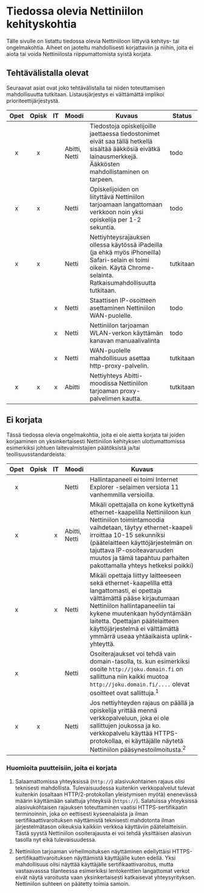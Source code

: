 # Tiedossa olevia Nettiniilon kehityskohtia

Tälle sivulle on listattu tiedossa olevia Nettiniiloon liittyviä kehitys- tai ongelmakohtia. Aiheet on jaoteltu mahdollisesti korjattaviin ja niihin, joita ei aiota tai voida Nettiniilosta riippumattomista syistä korjata.

## Tehtävälistalla olevat

Seuraavat asiat ovat joko tehtävälistalla tai niiden toteuttamisen mahdollisuutta tutkitaan. Listausjärjestys ei välttämättä implikoi prioriteettijärjestystä.

|Opet | Opisk | IT | Moodi | Kuvaus           | Status  |
|:---:|:-----:|:--:|-------|------------------|---------|
| x   | x     |    | Abitti, Netti| Tiedostoja opiskelijoille jaettaessa tiedostonimet eivät saa tällä hetkellä sisältää ääkkösiä eivätkä lainausmerkkejä. Ääkkösten mahdollistaminen on tarpeen. | todo |
| x   | x     |    | Netti | Opiskelijoiden on liityttävä Nettiniilon tarjoamaan langattomaan verkkoon noin yksi opiskelija per 1-2 sekuntia. | todo |
| x   | x     |    | Netti | Nettiyhteysrajauksen ollessa käytössä iPadeilla (ja ehkä myös iPhoneilla) Safari-selain ei toimi oikein. Käytä Chrome-selainta. Ratkaisumahdollisuutta tutkitaan. | tutkitaan |
|     |       | x  | Netti | Staattisen IP-osoitteen asettaminen Nettiniilon WAN-puolelle. | todo |
|     |       | x  | Netti | Nettiniilon tarjoaman WLAN-verkon käyttämän kanavan manuaalivalinta | todo |
|     |       | x  | Netti | WAN-puolelle mahdollisuus asettaa http-proxy-palvelin. | tutkitaan |
| x   | x     | x  | Abitti| Nettiyhteys Abitti-moodissa Nettiniilon tarjoaman proxy-palvelimen kautta. | tutkitaan |


## Ei korjata

Tässä tiedossa olevia ongelmakohtia, joita ei ole aietta korjata tai joiden korjaaminen on yksinkertaisesti Nettiniilon kehityksen ulottumattomissa esimerkiksi johtuen laitevalmistajien päätöksistä ja/tai teollisuusstandardeista:

|Opet | Opisk | IT | Moodi | Kuvaus           |
|:---:|:-----:|:--:|-------|------------------|
| x   |       |    | Netti | Hallintapaneeli ei toimi Internet Explorer -selaimen versiota 11 vanhemmilla versioilla. |
| x   |       | x  | Abitti, Netti | Mikäli opettajalla on kone kytkettynä ethernet-kaapelilla Nettiniiloon kun Nettiniilon toimintamoodia vaihdetaan, täytyy ethernet-kaapeli irroittaa 10-15 sekunniksi (päätelaitteen käyttöjärjestelmän on tajuttava IP-osoiteavaruuden muutos ja tämä tapahtuu parhaiten pakottamalla yhteys hetkeksi poikki) |
| x   |       | x  | Netti | Mikäli opettaja liittyy laitteeseen sekä ethernet-kaapelilla että langattomasti, ei opettaja välttämättä pääse kirjautumaan Nettiniilon hallintapaneeliin tai kykene muutenkaan hyödyntämään laitetta. Opettajan päätelaitteen käyttöjärjestelmä ei välttämättä ymmärrä useaa yhtäaikaista uplink-yhteyttä. |
| x   |       |    | Netti | Osoiterajaukset voi tehdä vain domain-tasolla, ts. kun esimerkiksi osoite `http://joku.domain.fi` on sallittuna niin kaikki muotoa `http://joku.domain.fi/....` olevat osoitteet ovat sallittuja.<sup>1</sup> |
| x   | x     |    | Netti | Jos nettiyhteyden rajaus on päällä ja opiskelija yrittää mennä verkkopalveluun, joka ei ole sallittujen joukossa ja ko. verkkopalvelu käyttää HTTPS-protokollaa, ei käyttäjälle näytetä Nettiniilon pääsynestoilmoitusta.<sup>2</sup> |

### Huomioita puutteisiin, joita ei korjata

1. Salaamattomissa yhteyksissä (`http://`) alasivukohtainen rajaus olisi teknisesti mahdollista. Tulevaisuudessa kuitenkin verkkopalvelut tulevat kuitenkin (osaltaan HTTP/2-protokollan yleistymisen myötä) enenevässä määrin käyttämään salattuja yhteyksiä (`https://`). Salatuissa yhteyksissä alasivukohtaisen rajauksen toteuttaminen vaatisi HTTPS-sertifikaatin terminoinnin, joka on eettisesti kyseenalaista ja ilman sertifikaattivaroituksen näyttämistä teknisesti mahdotonta ilman järjestelmätason oikeuksia kaikkiin verkkoa käyttäviin päätelaitteisiin. Tästä syystä Nettiniilon osoiterajausta ei voi tehdä yksittäisen alasivun tasolla nyt eikä tulevaisuudessa.

2. Nettiniilon tarjoaman virheilmoituksen näyttäminen edellyttäisi HTTPS-sertifikaattivaroituksen näyttämistä käyttäjälle kuten edellä. Yksi mahdollisuus olisi näyttää käyttäjälle sertifikaattivaroitus, mutta vastaavasssa tilanteessa esimerkiksi lentokenttien langattomat verkot eivät näytä varoitusta vaan yksinkertaisesti katkaisevat yhteysyrityksen. Nettiniilon suhteen on päätetty toimia samoin.